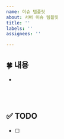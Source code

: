 ```yaml
---
name: 이슈 템플릿
about: 서버 이슈 템플릿
title: ''
labels: ''
assignees: ''

---
```


## 🍀 내용
- 
</br>
</br>

## ✅ TODO
- [ ]
